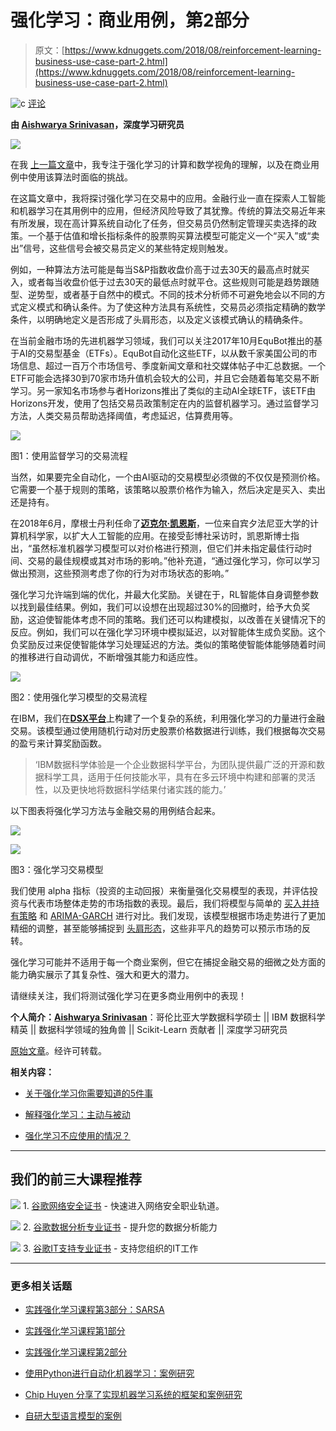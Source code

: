 # 强化学习：商业用例，第2部分

> 原文：[https://www.kdnuggets.com/2018/08/reinforcement-learning-business-use-case-part-2.html](https://www.kdnuggets.com/2018/08/reinforcement-learning-business-use-case-part-2.html)

![c](../Images/3d9c022da2d331bb56691a9617b91b90.png) [评论](#comments)

**由 [Aishwarya Srinivasan](https://www.linkedin.com/in/aishwarya-srinivasan/)，深度学习研究员**

![](../Images/a7567a1008a62ab2dc2721f8a4c2fe4c.png)

在我 [上一篇文章](https://medium.com/inside-machine-learning/reinforcement-learning-the-business-use-case-part-1-65976c745319)中，我专注于强化学习的计算和数学视角的理解，以及在商业用例中使用该算法时面临的挑战。

在这篇文章中，我将探讨强化学习在交易中的应用。金融行业一直在探索人工智能和机器学习在其用例中的应用，但经济风险导致了其犹豫。传统的算法交易近年来有所发展，现在高计算系统自动化了任务，但交易员仍然制定管理买卖选择的政策。一个基于估值和增长指标条件的股票购买算法模型可能定义一个“买入”或“卖出”信号，这些信号会被交易员定义的某些特定规则触发。

例如，一种算法方法可能是每当S&P指数收盘价高于过去30天的最高点时就买入，或者每当收盘价低于过去30天的最低点时就平仓。这些规则可能是趋势跟随型、逆势型，或者基于自然中的模式。不同的技术分析师不可避免地会以不同的方式定义模式和确认条件。为了使这种方法具有系统性，交易员必须指定精确的数学条件，以明确地定义是否形成了头肩形态，以及定义该模式确认的精确条件。

在当前金融市场的先进机器学习领域，我们可以关注2017年10月EquBot推出的基于AI的交易型基金（ETFs）。EquBot自动化这些ETF，以从数千家美国公司的市场信息、超过一百万个市场信号、季度新闻文章和社交媒体帖子中汇总数据。一个ETF可能会选择30到70家市场升值机会较大的公司，并且它会随着每笔交易不断学习。另一家知名市场参与者Horizons推出了类似的主动AI全球ETF，该ETF由Horizons开发，使用了包括交易员政策制定在内的监督机器学习。通过监督学习方法，人类交易员帮助选择阈值，考虑延迟，估算费用等。

![](../Images/fbaa34eea3d631b8430751636e30fcab.png)

图1：使用监督学习的交易流程

当然，如果要完全自动化，一个由AI驱动的交易模型必须做的不仅仅是预测价格。它需要一个基于规则的策略，该策略以股票价格作为输入，然后决定是买入、卖出还是持有。

在2018年6月，摩根士丹利任命了[**迈克尔·凯恩斯**](https://en.wikipedia.org/wiki/Michael_Kearns_%28computer_scientist%29)，一位来自宾夕法尼亚大学的计算机科学家，以扩大人工智能的应用。在接受彭博社采访时，凯恩斯博士指出，“虽然标准机器学习模型可以对价格进行预测，但它们并未指定最佳行动时间、交易的最佳规模或其对市场的影响。”他补充道，“通过强化学习，你可以学习做出预测，这些预测考虑了你的行为对市场状态的影响。”

强化学习允许端到端的优化，并最大化奖励。关键在于，RL智能体自身调整参数以找到最佳结果。例如，我们可以设想在出现超过30%的回撤时，给予大负奖励，这迫使智能体考虑不同的策略。我们还可以构建模拟，以改善在关键情况下的反应。例如，我们可以在强化学习环境中模拟延迟，以对智能体生成负奖励。这个负奖励反过来促使智能体学习处理延迟的方法。类似的策略使智能体能够随着时间的推移进行自动调优，不断增强其能力和适应性。

![](../Images/447e75d7debdae2ace6ac9932140fce9.png)

图2：使用强化学习模型的交易流程

在IBM，我们在[**DSX平台**](https://www.ibm.com/products/data-science-experience)上构建了一个复杂的系统，利用强化学习的力量进行金融交易。该模型通过使用随机行动对历史股票价格数据进行训练，我们根据每次交易的盈亏来计算奖励函数。

> ‘IBM数据科学体验是一个企业数据科学平台，为团队提供最广泛的开源和数据科学工具，适用于任何技能水平，具有在多云环境中构建和部署的灵活性，以及更快地将数据科学结果付诸实践的能力。’

以下图表将强化学习方法与金融交易的用例结合起来。

![](../Images/036a442bf6cfd04658e5f032fb516312.png)

![](../Images/0472dd65e8be68522023d4cc1778ed15.png)

图3：强化学习交易模型

我们使用 alpha 指标（投资的主动回报）来衡量强化交易模型的表现，并评估投资与代表市场整体走势的市场指数的表现。最后，我们将模型与简单的 [买入并持有策略](https://www.investopedia.com/terms/b/buyandhold.asp) 和 [ARIMA-GARCH](https://www.quantstart.com/articles/ARIMA-GARCH-Trading-Strategy-on-the-SP500-Stock-Market-Index-Using-R) 进行对比。我们发现，该模型根据市场走势进行了更加精细的调整，甚至能够捕捉到 [头肩形态](https://www.investopedia.com/university/charts/charts2.asp)，这些非平凡的趋势可以预示市场的反转。

强化学习可能并不适用于每一个商业案例，但它在捕捉金融交易的细微之处方面的能力确实展示了其复杂性、强大和更大的潜力。

请继续关注，我们将测试强化学习在更多商业用例中的表现！

**个人简介：[Aishwarya Srinivasan](https://www.linkedin.com/in/aishwarya-srinivasan/)**：哥伦比亚大学数据科学硕士 || IBM 数据科学精英 || 数据科学领域的独角兽 || Scikit-Learn 贡献者 || 深度学习研究员

[原始文章](https://medium.com/inside-machine-learning/reinforcement-learning-the-business-use-case-part-2-c175740999)。经许可转载。

**相关内容：**

+   [关于强化学习你需要知道的5件事](/2018/03/5-things-reinforcement-learning.html)

+   [解释强化学习：主动与被动](/2018/06/explaining-reinforcement-learning-active-passive.html)

+   [强化学习不应使用的情况？](/2017/12/when-reinforcement-learning-not-used.html)

* * *

## 我们的前三大课程推荐

![](../Images/0244c01ba9267c002ef39d4907e0b8fb.png) 1\. [谷歌网络安全证书](https://www.kdnuggets.com/google-cybersecurity) - 快速进入网络安全职业轨道。

![](../Images/e225c49c3c91745821c8c0368bf04711.png) 2\. [谷歌数据分析专业证书](https://www.kdnuggets.com/google-data-analytics) - 提升您的数据分析能力

![](../Images/0244c01ba9267c002ef39d4907e0b8fb.png) 3\. [谷歌IT支持专业证书](https://www.kdnuggets.com/google-itsupport) - 支持您组织的IT工作

* * *

### 更多相关话题

+   [实践强化学习课程第3部分：SARSA](https://www.kdnuggets.com/2022/01/handson-reinforcement-learning-course-part-3-sarsa.html)

+   [实践强化学习课程第1部分](https://www.kdnuggets.com/2021/12/hands-on-reinforcement-learning-course-part-1.html)

+   [实践强化学习课程第2部分](https://www.kdnuggets.com/2021/12/hands-on-reinforcement-learning-part-2.html)

+   [使用Python进行自动化机器学习：案例研究](https://www.kdnuggets.com/2023/04/automated-machine-learning-python-case-study.html)

+   [Chip Huyen 分享了实现机器学习系统的框架和案例研究](https://www.kdnuggets.com/2023/02/sphere-chip-huyen-shares-frameworks-case-studies-implementing-ml-systems.html)

+   [自研大型语言模型的案例](https://www.kdnuggets.com/the-case-of-homegrown-large-language-models)
